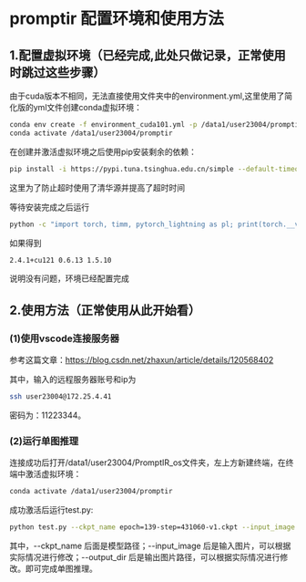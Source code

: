 # promptir 配置环境和使用方法

## 1.配置虚拟环境（已经完成,此处只做记录，正常使用时跳过这些步骤）
由于cuda版本不相同，无法直接使用文件夹中的environment.yml,这里使用了简化版的yml文件创建conda虚拟环境：
```bash
conda env create -f environment_cuda101.yml -p /data1/user23004/promptir
conda activate /data1/user23004/promptir
```
在创建并激活虚拟环境之后使用pip安装剩余的依赖：
```bash
pip install -i https://pypi.tuna.tsinghua.edu.cn/simple --default-timeout=600 --retries 10 -r requirements_pip.txt
```
这里为了防止超时使用了清华源并提高了超时时间

等待安装完成之后运行
```bash
python -c "import torch, timm, pytorch_lightning as pl; print(torch.__version__, timm.__version__, pl.__version__)"
```
如果得到
```bash
2.4.1+cu121 0.6.13 1.5.10
```
说明没有问题，环境已经配置完成

## 2.使用方法（正常使用从此开始看）
### (1)使用vscode连接服务器
参考这篇文章：https://blog.csdn.net/zhaxun/article/details/120568402

其中，输入的远程服务器账号和ip为
```bash
ssh user23004@172.25.4.41
```
密码为：11223344。
### (2)运行单图推理
连接成功后打开/data1/user23004/PromptIR_os文件夹，左上方新建终端，在终端中激活虚拟环境：
```bash
conda activate /data1/user23004/promptir
```
成功激活后运行test.py:
```bash
python test.py --ckpt_name epoch=139-step=431060-v1.ckpt --input_image Derain/Rain100L/rainy/rain-013.png --output_dir output/single/
```
其中，--ckpt_name 后面是模型路径；--input_image 后是输入图片，可以根据实际情况进行修改；--output_dir 后是输出图片路径，可以根据实际情况进行修改。即可完成单图推理。